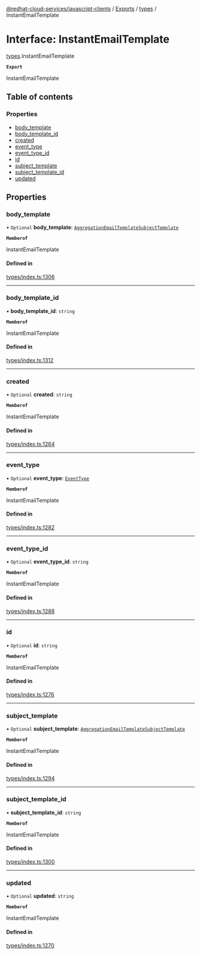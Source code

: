 [@redhat-cloud-services/javascript-clients](../README.md) / [Exports](../modules.md) / [types](../modules/types.md) / InstantEmailTemplate

# Interface: InstantEmailTemplate

[types](../modules/types.md).InstantEmailTemplate

**`Export`**

InstantEmailTemplate

## Table of contents

### Properties

- [body\_template](types.InstantEmailTemplate.md#body_template)
- [body\_template\_id](types.InstantEmailTemplate.md#body_template_id)
- [created](types.InstantEmailTemplate.md#created)
- [event\_type](types.InstantEmailTemplate.md#event_type)
- [event\_type\_id](types.InstantEmailTemplate.md#event_type_id)
- [id](types.InstantEmailTemplate.md#id)
- [subject\_template](types.InstantEmailTemplate.md#subject_template)
- [subject\_template\_id](types.InstantEmailTemplate.md#subject_template_id)
- [updated](types.InstantEmailTemplate.md#updated)

## Properties

### body\_template

• `Optional` **body\_template**: [`AggregationEmailTemplateSubjectTemplate`](types.AggregationEmailTemplateSubjectTemplate.md)

**`Memberof`**

InstantEmailTemplate

#### Defined in

[types/index.ts:1306](https://github.com/RedHatInsights/javascript-clients/blob/main/packages/integrations/types/index.ts#L1306)

___

### body\_template\_id

• **body\_template\_id**: `string`

**`Memberof`**

InstantEmailTemplate

#### Defined in

[types/index.ts:1312](https://github.com/RedHatInsights/javascript-clients/blob/main/packages/integrations/types/index.ts#L1312)

___

### created

• `Optional` **created**: `string`

**`Memberof`**

InstantEmailTemplate

#### Defined in

[types/index.ts:1264](https://github.com/RedHatInsights/javascript-clients/blob/main/packages/integrations/types/index.ts#L1264)

___

### event\_type

• `Optional` **event\_type**: [`EventType`](types.EventType.md)

**`Memberof`**

InstantEmailTemplate

#### Defined in

[types/index.ts:1282](https://github.com/RedHatInsights/javascript-clients/blob/main/packages/integrations/types/index.ts#L1282)

___

### event\_type\_id

• `Optional` **event\_type\_id**: `string`

**`Memberof`**

InstantEmailTemplate

#### Defined in

[types/index.ts:1288](https://github.com/RedHatInsights/javascript-clients/blob/main/packages/integrations/types/index.ts#L1288)

___

### id

• `Optional` **id**: `string`

**`Memberof`**

InstantEmailTemplate

#### Defined in

[types/index.ts:1276](https://github.com/RedHatInsights/javascript-clients/blob/main/packages/integrations/types/index.ts#L1276)

___

### subject\_template

• `Optional` **subject\_template**: [`AggregationEmailTemplateSubjectTemplate`](types.AggregationEmailTemplateSubjectTemplate.md)

**`Memberof`**

InstantEmailTemplate

#### Defined in

[types/index.ts:1294](https://github.com/RedHatInsights/javascript-clients/blob/main/packages/integrations/types/index.ts#L1294)

___

### subject\_template\_id

• **subject\_template\_id**: `string`

**`Memberof`**

InstantEmailTemplate

#### Defined in

[types/index.ts:1300](https://github.com/RedHatInsights/javascript-clients/blob/main/packages/integrations/types/index.ts#L1300)

___

### updated

• `Optional` **updated**: `string`

**`Memberof`**

InstantEmailTemplate

#### Defined in

[types/index.ts:1270](https://github.com/RedHatInsights/javascript-clients/blob/main/packages/integrations/types/index.ts#L1270)
